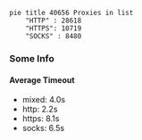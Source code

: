 
```mermaid
pie title 40656 Proxies in list
    "HTTP" : 28618
    "HTTPS": 10719
    "SOCKS" : 8480
```

### Some Info
#### Average Timeout

- mixed: 4.0s
- http: 2.2s
- https: 8.1s
- socks: 6.5s
